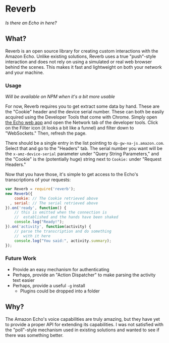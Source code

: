 Reverb
======

*Is there an Echo in here?*

## What?

Reverb is an open source library for creating custom interactions
with the Amazon Echo. Unlike existing solutions, Reverb uses a
true "push"-style interaction and does not rely on using a 
simulated or real web browser behind the scenes. This makes it
fast and lightweight on both your network and your machine.

### Usage

*Will be available on NPM when it's a bit more usable*

For now, Reverb requires you to get extract some data by hand.
These are the "Cookie" header and the device serial number. These
can both be easily acquired using the Developer Tools that come
with Chrome. Simply open [the Echo web app](http://echo.amazon.com)
and open the Network tab of the developer tools. Click on the
Filter icon (it looks a bit like a funnel) and filter down to
"WebSockets." Then, refresh the page. 

There should be a single entry in the list pointing to 
`dp-gw-na-js.amazon.com`. Select that and go to the "Headers" tab.
The serial number you want will be the `x-amz-device-serial` 
parameter under "Query String Parameters," and the "Cookie"
is the (potentially huge) string next to `Cookie:` under 
"Request Headers."

Now that you have those, it's simple to get access to the 
Echo's transcriptions of your requests:

```javascript
var Reverb = require('reverb');
new Reverb({
    cookie: // The Cookie retrieved above
  , serial: // The serial retrieved above
}).on('ready', function() {
    // this is emitted when the connection is
    //  established and the hands have been shaked
    console.log("Ready!");
}).on('activity', function(activity) {
    // parse the transcription and do something
    //  with it here
    console.log("You said:", activity.summary);
});
```

### Future Work

* Provide an easy mechanism for authenticating
* Perhaps, provide an "Action Dispatcher" to make parsing the activity text easier
* Perhaps, provide a useful `-g` install
    * Plugins could be dropped into a folder

## Why?

The Amazon Echo's voice capabilities are truly amazing, but
they have yet to provide a proper API for extending its
capabilities. I was not satisfied with the "poll"-style 
mechanism used in existing solutions and wanted to see if
there was something better.
